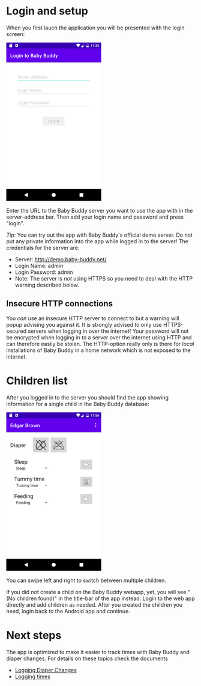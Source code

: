 # Login and setup

When you first lauch the application you will be presented with the
login screen:

![Baby Buddy login screen](images/login_screen-smaller.png)

Enter the URL to the Baby Buddy server you want to use the app with in the
server-address bar. Then add your login name and password and press "login".

_Tip:_ You can try out the app with Baby Buddy's official demo server. Do not
put any private information into the app while logged in to the server! The
credentials for the server are:

- Server: http://demo.baby-buddy.net/
- Login Name: admin
- Login Password: admin
- Note: The server is _not_ using HTTPS so you need to deal with the HTTP 
    warning described below.

## Insecure HTTP connections

You _can_ use an insecure HTTP server to connect to but a warning will popup
advising you against it. It is strongly advised to only use HTTPS-secured
servers when logging in over the internet! Your password will not be encrypted
when logging in to a server over the internet using HTTP and can therefore
easily be stolen. The HTTP-option really only is there for _local_ installations
of Baby Buddy in a home network which is not exposed to the internet.

# Children list

After you logged in to the server you should find the app showing information
for a single child in the Baby Buddy database:

![App after logging in](images/demo_screenie-smaller.png)

You can swipe left and right to switch between multiple children.

If you did not create a child on the Baby Buddy webapp, yet, you will see
"(No children found)" in the title-bar of the app instead. Login to the
web app directly and add children as needed. After you created the children
you need, login back to the Android app and continue.

# Next steps

The app is optimized to make it easier to track times with Baby Buddy and
diaper changes. For details on these topics check the documents

- [Logging Diaper Changes](./diaper.md)
- [Logging times](./logging.md)
